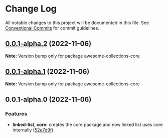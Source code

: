 # Change Log

All notable changes to this project will be documented in this file.
See [Conventional Commits](https://conventionalcommits.org) for commit guidelines.

## [0.0.1-alpha.2](https://github.com/luigi055/awesome-collections/compare/awesome-collections-core@0.0.1-alpha.0...awesome-collections-core@0.0.1-alpha.2) (2022-11-06)

**Note:** Version bump only for package awesome-collections-core

## [0.0.1-alpha.1](https://github.com/luigi055/awesome-collections/compare/awesome-collections-core@0.0.1-alpha.0...awesome-collections-core@0.0.1-alpha.1) (2022-11-06)

**Note:** Version bump only for package awesome-collections-core

## 0.0.1-alpha.0 (2022-11-06)

### Features

- **linked-list, core:** creates the core package and now linked list uses core internally ([52e7d9f](https://github.com/luigi055/awesome-collections/commit/52e7d9fc48c06ce998b571a72f635a3feabb72fe))
